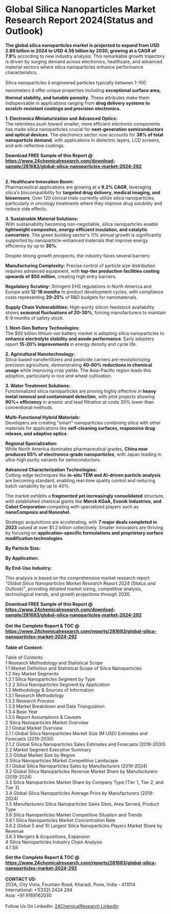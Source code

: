 <h1>Global Silica Nanoparticles Market Research Report 2024(Status and Outlook)</h1><p><strong>The global silica nanoparticles market is projected to expand from USD 2.89 billion in 2024 to USD 4.56 billion by 2030, growing at a CAGR of 7.9%</strong> according to new industry analysis. This remarkable growth trajectory is driven by surging demand across electronics, healthcare, and advanced material sectors where silica nanoparticles enhance performance characteristics.</p><p>Silica nanoparticles â engineered particles typically between 1-100 nanometers â offer unique properties including <strong>exceptional surface area, thermal stability, and tunable porosity</strong>. These attributes make them indispensable in applications ranging from <strong>drug delivery systems to scratch-resistant coatings and precision electronics.</strong></p><p><strong>1. Electronics Miniaturization and Advanced Optics:</strong><br>
The relentless push toward smaller, more efficient electronic components has made silica nanoparticles crucial for <strong>next-generation semiconductors and optical devices</strong>. The electronics sector now accounts for <strong>38% of total nanoparticle demand</strong>, with applications in dielectric layers, LCD screens, and anti-reflective coatings.</p><div><b>Download FREE Sample of this Report @ 
            <a href="https://www.24chemicalresearch.com/download-sample/281683/global-silica-nanoparticles-market-2024-292">
            https://www.24chemicalresearch.com/download-sample/281683/global-silica-nanoparticles-market-2024-292</a></b></div><br><p><strong>2. Healthcare Innovation Boom:</strong><br>
Pharmaceutical applications are growing at a <strong>9.2% CAGR</strong>, leveraging silica's biocompatibility for <strong>targeted drug delivery, medical imaging, and biosensors</strong>. Over 120 clinical trials currently utilize silica nanoparticles, particularly in oncology treatments where they improve drug solubility and reduce side effects.</p><p><strong>3. Sustainable Material Solutions:</strong><br>
With sustainability becoming non-negotiable, silica nanoparticles enable <strong>lightweight composites, energy-efficient insulation, and catalytic converters</strong>. The green building sector's 11% annual growth is significantly supported by nanoparticle-enhanced materials that improve energy efficiency by up to <strong>30%</strong>.</p><p>Despite strong growth prospects, the industry faces several barriers:</p><p><strong>Manufacturing Complexity:</strong> Precise control of particle size distribution requires advanced equipment, with <strong>top-tier production facilities costing upwards of $50 million</strong>, creating high entry barriers.</p><p><strong>Regulatory Scrutiny:</strong> Stringent EHS regulations in North America and Europe add <strong>12-18 months</strong> to product development cycles, with compliance costs representing <strong>20-25%</strong> of R&amp;D budgets for nanomaterials.</p><p><strong>Supply Chain Vulnerabilities:</strong> High-purity silicon feedstock availability shows <strong>seasonal fluctuations of 20-30%</strong>, forcing manufacturers to maintain 6-9 months of safety stock.</p><p><strong>1. Next-Gen Battery Technologies:</strong><br>
The $92 billion lithium-ion battery market is adopting silica nanoparticles to <strong>enhance electrolyte stability and anode performance</strong>. Early adopters report <strong>15-20% improvements</strong> in energy density and cycle life.</p><p><strong>2. Agricultural Nanotechnology:</strong><br>
Silica-based nanofertilizers and pesticide carriers are revolutionizing precision agriculture, demonstrating <strong>40-60% reductions in chemical usage</strong> while improving crop yields. The Asia-Pacific region leads this adoption, particularly in rice and wheat cultivation.</p><p><strong>3. Water Treatment Solutions:</strong><br>
Functionalized silica nanoparticles are proving highly effective in <strong>heavy metal removal and contaminant detection</strong>, with pilot projects showing <strong>90%+ efficiency</strong> in arsenic and lead filtration at costs 30% lower than conventional methods.</p><p><strong>Multi-Functional Hybrid Materials:</strong><br>
	Developers are creating "smart" nanoparticles combining silica with other materials for applications like <strong>self-cleaning surfaces, responsive drug release, and adaptive optics</strong>.</p><p><strong>Regional Specialization:</strong><br>
	While North America dominates pharmaceutical grades, <strong>China now produces 65% of electronics-grade nanoparticles</strong>, with Japan leading in ultra-high purity variants for semiconductors.</p><p><strong>Advanced Characterization Technologies:</strong><br>
	Cutting-edge techniques like <strong>in-situ TEM and AI-driven particle analysis</strong> are becoming standard, enabling real-time quality control and reducing batch variability by up to 40%.</p><p>The market exhibits a <strong>fragmented yet increasingly consolidated</strong> structure, with established chemical giants like <strong>Merck KGaA, Evonik Industries, and Cabot Corporation</strong> competing with specialized players such as <strong>nanoComposix and Nanoshel</strong>.</p><p>Strategic acquisitions are accelerating, with <strong>7 major deals completed in 2023</strong> valued at over $1.2 billion collectively. Smaller innovators are thriving by focusing on <strong>application-specific formulations and proprietary surface modification technologies</strong>.</p><p><strong>By Particle Size:</strong></p><p><strong>By Application:</strong></p><p><strong>By End-Use Industry:</strong></p><p>This analysis is based on the comprehensive market research report <em>"Global Silica Nanoparticles Market Research Report 2024 (Status and Outlook)"</em>, providing detailed market sizing, competitive analysis, technological trends, and growth projections through 2030.</p><div><b>Download FREE Sample of this Report @ 
            <a href="https://www.24chemicalresearch.com/download-sample/281683/global-silica-nanoparticles-market-2024-292">
            https://www.24chemicalresearch.com/download-sample/281683/global-silica-nanoparticles-market-2024-292</a></b></div><br><div><b>Get the Complete Report & TOC @ 
            <a href="https://www.24chemicalresearch.com/reports/281683/global-silica-nanoparticles-market-2024-292">
            https://www.24chemicalresearch.com/reports/281683/global-silica-nanoparticles-market-2024-292</a></b></div><br>
            <b>Table of Content:</b><p>Table of Contents<br />
 1 Research Methodology and Statistical Scope<br />
 1.1 Market Definition and Statistical Scope of Silica Nanoparticles<br />
 1.2 Key Market Segments<br />
 1.2.1 Silica Nanoparticles Segment by Type<br />
 1.2.2 Silica Nanoparticles Segment by Application<br />
 1.3 Methodology & Sources of Information<br />
 1.3.1 Research Methodology<br />
 1.3.2 Research Process<br />
 1.3.3 Market Breakdown and Data Triangulation<br />
 1.3.4 Base Year<br />
 1.3.5 Report Assumptions & Caveats<br />
 2 Silica Nanoparticles Market Overview<br />
 2.1 Global Market Overview<br />
 2.1.1 Global Silica Nanoparticles Market Size (M USD) Estimates and Forecasts (2019-2030)<br />
 2.1.2 Global Silica Nanoparticles Sales Estimates and Forecasts (2019-2030)<br />
 2.2 Market Segment Executive Summary<br />
 2.3 Global Market Size by Region<br />
 3 Silica Nanoparticles Market Competitive Landscape<br />
 3.1 Global Silica Nanoparticles Sales by Manufacturers (2019-2024)<br />
 3.2 Global Silica Nanoparticles Revenue Market Share by Manufacturers (2019-2024)<br />
 3.3 Silica Nanoparticles Market Share by Company Type (Tier 1, Tier 2, and Tier 3)<br />
 3.4 Global Silica Nanoparticles Average Price by Manufacturers (2019-2024)<br />
 3.5 Manufacturers Silica Nanoparticles Sales Sites, Area Served, Product Type<br />
 3.6 Silica Nanoparticles Market Competitive Situation and Trends<br />
 3.6.1 Silica Nanoparticles Market Concentration Rate<br />
 3.6.2 Global 5 and 10 Largest Silica Nanoparticles Players Market Share by Revenue<br />
 3.6.3 Mergers & Acquisitions, Expansion<br />
 4 Silica Nanoparticles Industry Chain Analysis<br />
 4.1 Sili</p><div><b>Get the Complete Report & TOC @ 
            <a href="https://www.24chemicalresearch.com/reports/281683/global-silica-nanoparticles-market-2024-292">
            https://www.24chemicalresearch.com/reports/281683/global-silica-nanoparticles-market-2024-292</a></b></div><br><b>CONTACT US:</b><br>
            203A, City Vista, Fountain Road, Kharadi, Pune, India - 411014<br>
            International: +1(332) 2424 294<br>
            Asia: +91 9169162030 <br><br>
            Follow Us On LinkedIn: <a href="https://www.linkedin.com/company/24chemicalresearch/">24ChemicalResearch LinkedIn</a>